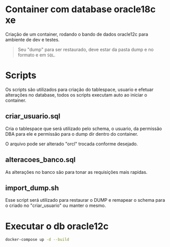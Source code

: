 # Container com database oracle18c xe

Criação de um container, rodando o bando de dados oracle12c para ambiente de dev e testes.

> Seu "dump" para ser restaurado, deve estar da pasta dump e no formato e em `SQL`.

# Scripts
Os scripts são utilizados para criação do tablespace, usuario e efetuar alterações no database, todos os scripts executam auto ao iniciar o container.

## criar_usuario.sql
Cria o tablespace que será utilizado pelo schema, o usuario, da permissão DBA para ele e permissão para o dump dir dentro do container.

O arquivo pode ser alterado "orcl" trocada conforme desejado.

## alteracoes_banco.sql
As alterações no banco são para tonar as requisições mais rapidas.

## import_dump.sh
Esse script será utilizado para restaurar o DUMP e remapear o schema para o criado no "criar_usuario" ou manter o mesmo.

# Executar o db oracle12c
```bash
docker-compose up -d --build
```